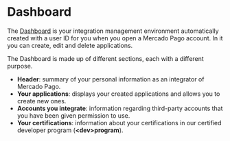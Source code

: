 # Dashboard
 
The [Dashboard](https://mercadopago[FAKER][URL][DOMAIN]/developers/panel) is your integration management environment automatically created with a user ID for you when you open a Mercado Pago account. In it you can create, edit and delete applications.
 
The Dashboard is made up of different sections, each with a different purpose.
 
* **Header**: summary of your personal information as an integrator of Mercado Pago.
* **Your applications**: displays your created applications and allows you to create new ones.
* **Accounts you integrate**: information regarding third-party accounts that you have been given permission to use.
* **Your certifications**: information about your certifications in our certified developer program (**&lt;dev&gt;program**).
